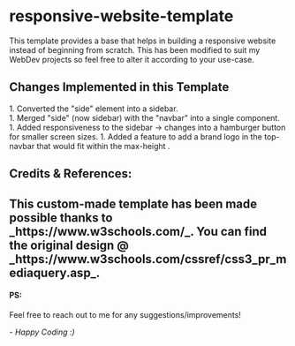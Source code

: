 # responsive-website-template
This template provides a base that helps in building a responsive website instead of beginning from scratch. This has been modified to suit my WebDev projects so feel free to alter it according to your use-case.

<h2> Changes Implemented in this Template </h2>
  1. Converted the "side" element into a sidebar. <br>
  1. Merged "side" (now sidebar) with the "navbar" into a single component.<br>
  1. Added responsiveness to the sidebar -> changes into a hamburger button for smaller screen sizes.
  1. Added a feature to add a brand logo in the top-navbar that would fit within the max-height .

<h2>Credits & References:<h2>
This custom-made template has been made possible thanks to _https://www.w3schools.com/_. You can find the original design  @ _https://www.w3schools.com/cssref/css3_pr_mediaquery.asp_.

<h4>PS: </h4>Feel free to reach out to me for any suggestions/improvements!

_- Happy Coding :)_
